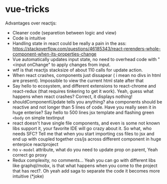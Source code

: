 # vue-tricks
Advantages over reactjs:
 - Cleaner code (separetion between logic and view)
 - Code is intuitive
 - Handling state in react could be really a pain in the ass: https://stackoverflow.com/questions/46185343/react-rerenders-whole-component-when-its-properties-change
 - Vue automatically updates input state, no need to overhead code with "<input onChange" to apply changes from input.
 - wtf is that reactjs stacksize of about 110 calls for update action. 
 - When react crashes, components just dissapear ( i mean no divs in html are present). Impossible to view the current html state after that
 - Say hello to ecosystem, and different extensions to react-chrome and react-redux (that requires tinkering to get it work). Yeah, guess what happens when react crashes? Correct, it displays nothing!
 - shouldComponentUpdate tells you anything? aha components should be reactive and not longer than 5 lines of code. Have you really seen it in huge enterise? Say hello to 500 lines jsx template and flashing green `<body` on simple textinput
 - react doesn't have single file components, and even is some not known libs support it, your favorite IDE will go crazy about it. So what, who needs SFC? Tell me that when you start importing css files to jsx and end up with coupled together css/js across different component in huge enterpice reactproject
 - no `v-model` attribute, what do you need to update prop on parent, Yeah correct go proxy 
 - Redux complexity, no comments... Yeah you can go with different libs like graphql/mobx, is that what happens when you come to the project that has rect?. Oh yeah add saga to separate the code it becomes more intuitive (*joke)
